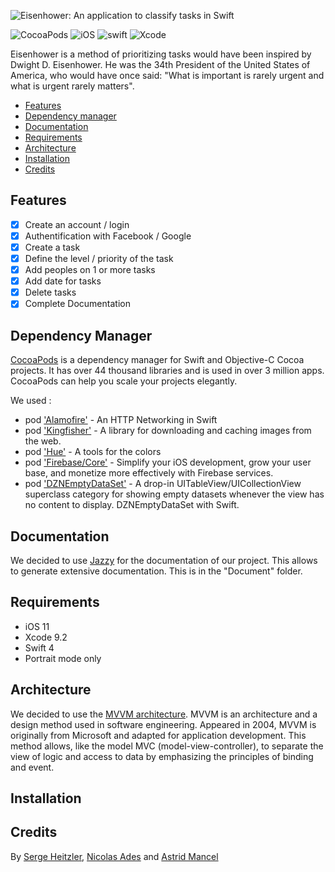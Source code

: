 ![Eisenhower: An application to classify tasks in Swift](https://github.com/heitzls/eisenhower-project/blob/master/logoGit.png)

![CocoaPods](https://img.shields.io/cocoapods/v/AFNetworking.svg)
![iOS](https://img.shields.io/badge/iOS-11.0-green.svg)
![swift](https://img.shields.io/badge/swift-4.0-red.svg)
![Xcode](https://img.shields.io/badge/Xcode-9.2-lightgrey.svg)

Eisenhower is a method of prioritizing tasks would have been inspired by Dwight D. Eisenhower. 
He was the 34th President of the United States of America, who would have once said: "What is important is rarely urgent and what is urgent rarely matters".


- [Features](#features)
- [Dependency manager](#dependency-manager)
- [Documentation](#documentation)
- [Requirements](#requirements)
- [Architecture](#architecture)
- [Installation](#installation)
- [Credits](#credits)


## Features

- [x] Create an account / login
- [x] Authentification with Facebook / Google
- [x] Create a task
- [x] Define the level / priority of the task 
- [x] Add peoples on 1 or more tasks
- [x] Add date for tasks
- [x] Delete tasks
- [x] Complete Documentation

## Dependency Manager

[CocoaPods](https://cocoapods.org/) is a dependency manager for Swift and Objective-C Cocoa projects. It has over 44 thousand libraries and is used in over 3 million apps. CocoaPods can help you scale your projects elegantly.

We used :
- pod ['Alamofire'](https://github.com/Alamofire/Alamofire) - An HTTP Networking in Swift 
- pod ['Kingfisher'](https://github.com/onevcat/Kingfisher) - A library for downloading and caching images from the web.
- pod ['Hue'](https://github.com/hyperoslo/Hue) - A tools for the colors
- pod ['Firebase/Core'](https://cocoapods.org/pods/Firebase) - Simplify your iOS development, grow your user base, and monetize more
effectively with Firebase services.
- pod ['DZNEmptyDataSet'](https://github.com/Xiaoye220/EmptyDataSet-Swift) - A drop-in UITableView/UICollectionView superclass category for showing empty datasets whenever the view has no content to display. DZNEmptyDataSet with Swift.

## Documentation

We decided to use [Jazzy](https://github.com/realm/jazzy) for the documentation of our project. This allows to generate extensive documentation. This is in the "Document" folder.


## Requirements

- iOS 11
- Xcode 9.2
- Swift 4
- Portrait mode only

## Architecture

We decided to use the [MVVM architecture](https://msdn.microsoft.com/en-us/library/hh848246.aspx). MVVM is an architecture and a design method used in software engineering.
Appeared in 2004, MVVM is originally from Microsoft and adapted for application development. This method allows, like the model MVC (model-view-controller), to separate the view of logic and access to data by emphasizing the principles of binding and event.

## Installation

## Credits

By [Serge Heitzler](https://github.com/heitzls), [Nicolas Ades](https://github.com/Idlic) and [Astrid Mancel](https://github.com/astriid)


